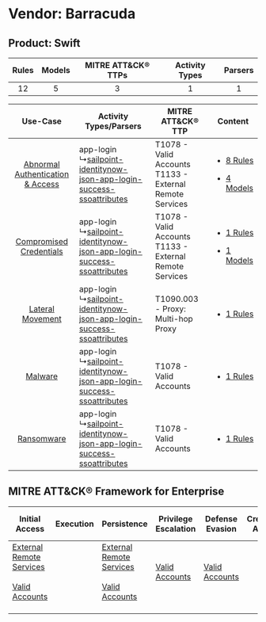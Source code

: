 Vendor: Barracuda
=================
Product: Swift
--------------
| Rules | Models | MITRE ATT&CK® TTPs | Activity Types | Parsers |
|:-----:|:------:|:------------------:|:--------------:|:-------:|
|  12   |   5    |         3          |       1        |    1    |

|    Use-Case    | Activity Types/Parsers    | MITRE ATT&CK® TTP    | Content    |
|:----:| ---- | ---- | ---- |
| [Abnormal Authentication & Access](../../../UseCases/uc_abnormal_authentication_&_access.md) |  app-login<br> ↳[sailpoint-identitynow-json-app-login-success-ssoattributes](Ps/pC_sailpointidentitynowjsonapploginsuccessssoattributes.md)<br> | T1078 - Valid Accounts<br>T1133 - External Remote Services<br> | [<ul><li>8 Rules</li></ul><ul><li>4 Models</li></ul>](RM/r_m_barracuda_swift_Abnormal_Authentication_&_Access.md) |
|          [Compromised Credentials](../../../UseCases/uc_compromised_credentials.md)          |  app-login<br> ↳[sailpoint-identitynow-json-app-login-success-ssoattributes](Ps/pC_sailpointidentitynowjsonapploginsuccessssoattributes.md)<br> | T1078 - Valid Accounts<br>T1133 - External Remote Services<br> | [<ul><li>1 Rules</li></ul><ul><li>1 Models</li></ul>](RM/r_m_barracuda_swift_Compromised_Credentials.md)          |
|    [Lateral Movement](../../../UseCases/uc_lateral_movement.md)    |  app-login<br> ↳[sailpoint-identitynow-json-app-login-success-ssoattributes](Ps/pC_sailpointidentitynowjsonapploginsuccessssoattributes.md)<br> | T1090.003 - Proxy: Multi-hop Proxy<br>    | [<ul><li>1 Rules</li></ul>](RM/r_m_barracuda_swift_Lateral_Movement.md)    |
|    [Malware](../../../UseCases/uc_malware.md)    |  app-login<br> ↳[sailpoint-identitynow-json-app-login-success-ssoattributes](Ps/pC_sailpointidentitynowjsonapploginsuccessssoattributes.md)<br> | T1078 - Valid Accounts<br>    | [<ul><li>1 Rules</li></ul>](RM/r_m_barracuda_swift_Malware.md)    |
|    [Ransomware](../../../UseCases/uc_ransomware.md)    |  app-login<br> ↳[sailpoint-identitynow-json-app-login-success-ssoattributes](Ps/pC_sailpointidentitynowjsonapploginsuccessssoattributes.md)<br> | T1078 - Valid Accounts<br>    | [<ul><li>1 Rules</li></ul>](RM/r_m_barracuda_swift_Ransomware.md)    |

MITRE ATT&CK® Framework for Enterprise
--------------------------------------
| Initial Access                                                                                                                                   | Execution | Persistence                                                                                                                                      | Privilege Escalation                                                | Defense Evasion                                                     | Credential Access | Discovery | Lateral Movement | Collection | Command and Control                                                                                                                       | Exfiltration | Impact |
| ------------------------------------------------------------------------------------------------------------------------------------------------ | --------- | ------------------------------------------------------------------------------------------------------------------------------------------------ | ------------------------------------------------------------------- | ------------------------------------------------------------------- | ----------------- | --------- | ---------------- | ---------- | ----------------------------------------------------------------------------------------------------------------------------------------- | ------------ | ------ |
| [External Remote Services](https://attack.mitre.org/techniques/T1133)<br><br>[Valid Accounts](https://attack.mitre.org/techniques/T1078)<br><br> |           | [External Remote Services](https://attack.mitre.org/techniques/T1133)<br><br>[Valid Accounts](https://attack.mitre.org/techniques/T1078)<br><br> | [Valid Accounts](https://attack.mitre.org/techniques/T1078)<br><br> | [Valid Accounts](https://attack.mitre.org/techniques/T1078)<br><br> |                   |           |                  |            | [Proxy: Multi-hop Proxy](https://attack.mitre.org/techniques/T1090/003)<br><br>[Proxy](https://attack.mitre.org/techniques/T1090)<br><br> |              |        |